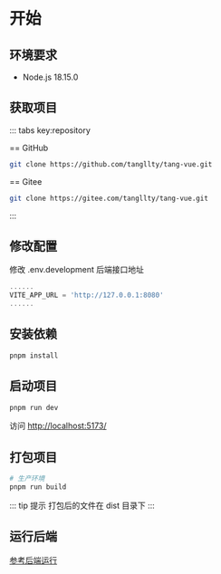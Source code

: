 # 开始

## 环境要求

* Node.js 18.15.0

## 获取项目

::: tabs key:repository

== GitHub

```bash
git clone https://github.com/tangllty/tang-vue.git
```

== Gitee

```bash
git clone https://gitee.com/tangllty/tang-vue.git
```

:::

## 修改配置

修改 .env.development 后端接口地址

```typescript
......
VITE_APP_URL = 'http://127.0.0.1:8080'
......
```

## 安装依赖

```bash
pnpm install
```

## 启动项目

```bash
pnpm run dev
```

访问 [http://localhost:5173/](http://localhost:5173/)

## 打包项目

```bash
# 生产环境
pnpm run build
```

::: tip 提示
打包后的文件在 dist 目录下
:::

## 运行后端

[参考后端运行](/tang-boot/getting-started.md)
